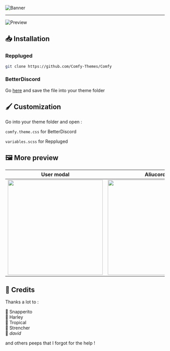 ![Banner](https://comfy-themes.github.io/Discord/assets/banner.png)

---

![Preview](https://comfy-themes.github.io/Discord/assets/preview.png)

## 📥 Installation

### Reppluged

```sh
git clone https://github.com/Comfy-Themes/Comfy
```

### BetterDiscord

Go [here](https://betterdiscord.app/theme/Comfy) and save the file into your theme folder

## 🖌️ Customization

Go into your theme folder and open :

`comfy.theme.css` for BetterDiscord

`variables.scss` for Reppluged

## 🖼️ More preview

|                             User modal                              |                                            Aliucord                                            |
| :-----------------------------------------------------------------: | :--------------------------------------------------------------------------------------------: |
| <img width=300 src="https://comfy-themes.github.io/Discord/assets/modal.png"></img> | <img width=300 src="https://comfy-themes.github.io/Discord/assets/preview-aliucord.png"></img> |

## 📜 Credits

Thanks a lot to :

🎨 Snapperito <br>
🐶 Harley <br>
🌴 Tropical <br>
🥨 Strencher <br>
💾 _david_

and others peeps that I forgot for the help !

